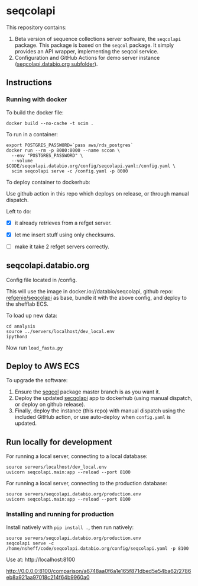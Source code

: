 # seqcolapi

This repository contains:

1. Beta version of sequence collections server software, the `seqcolapi` package. This package is based on the `seqcol` package. It simply provides an API wrapper, implementing the seqcol service.
2. Configuration and GitHub Actions for demo server instance ([seqcolapi.databio.org subfolder](/seqcolapi.databio.org)).

## Instructions

### Running with docker

To build the docker file:

```
docker build --no-cache -t scim .
```

To run in a container:

```
export POSTGRES_PASSWORD=`pass aws/rds_postgres` 
docker run --rm -p 8000:8000 --name sccon \
  --env "POSTGRES_PASSWORD" \
  --volume $CODE/seqcolapi.databio.org/config/seqcolapi.yaml:/config.yaml \
  scim seqcolapi serve -c /config.yaml -p 8000
```

To deploy container to dockerhub:

Use github action in this repo which deploys on release, or through manual dispatch.


Left to do:
- [x] it already retrieves from a refget server.
- [x] let me insert stuff using only checksums.
- [ ] make it take 2 refget servers correctly.


## seqcolapi.databio.org

Config file located in /config.

This will use the image in docker.io://databio/seqcolapi, github repo: [refgenie/seqcolapi](https://github.com/refgenie/seqcolapi) as base, bundle it with the above config, and deploy to the shefflab ECS.


To load up new data:
```
cd analysis
source ../servers/localhost/dev_local.env
ipython3
```

Now run `load_fasta.py`

## Deploy to AWS ECS

To upgrade the software:

1. Ensure the [seqcol](https://github.com/refgenie/seqcol/) package master branch is as you want it.
2. Deploy the updated [secqolapi](https://github.com/refgenie/seqcolapi/) app to dockerhub (using manual dispatch, or deploy on github release).
3. Finally, deploy the instance (this repo) with manual dispatch using the included GitHub action, or use auto-deploy when `config.yaml` is updated.


## Run locally for development

For running a local server, connecting to a local database:
```
source servers/localhost/dev_local.env
uvicorn seqcolapi.main:app --reload --port 8100
```

For running a local server, connecting to the production database:
```
source servers/seqcolapi.databio.org/production.env
uvicorn seqcolapi.main:app --reload --port 8100
```

### Installing and running for production

Install natively with `pip install .`, then run natively:

```
source servers/seqcolapi.databio.org/production.env
seqcolapi serve -c /home/nsheff/code/seqcolapi.databio.org/config/seqcolapi.yaml -p 8100
```

Use at: http://localhost:8100

http://0.0.0.0:8100/comparison/a6748aa0f6a1e165f871dbed5e54ba62/2786eb8a921aa97018c214f64b9960a0

